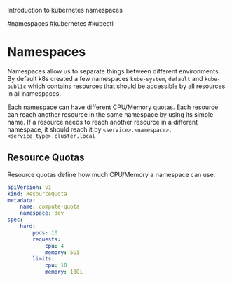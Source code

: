 Introduction to kubernetes namespaces

#namespaces #kubernetes #kubectl 

# Namespaces
Namespaces allow us to separate things between different environments.
By default k8s created a few namespaces `kube-system`, `default` and `kube-public` which contains resources that should be accessible by all resources in all namespaces.

Each namespace can have different CPU/Memory quotas.
Each resource can reach another resource in the same namespace by using its simple name. If a resource needs to reach another resource in a different namespace, it should reach it by `<service>.<namespace>.<service_type>.cluster.local`

## Resource Quotas
Resource quotas define how much CPU/Memory a namespace can use. 

```yaml
apiVersion: v1
kind: ResourceQuota
metadata:
	name: compute-quota
	namespace: dev
spec:
	hard:
		pods: 10
		requests:
			cpu: 4
			memory: 5Gi
		limits:
			cpu: 10
			memory: 10Gi
```